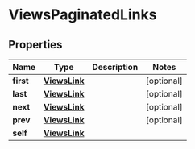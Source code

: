 

# ViewsPaginatedLinks


## Properties

| Name | Type | Description | Notes |
|------------ | ------------- | ------------- | -------------|
|**first** | [**ViewsLink**](ViewsLink.md) |  |  [optional] |
|**last** | [**ViewsLink**](ViewsLink.md) |  |  [optional] |
|**next** | [**ViewsLink**](ViewsLink.md) |  |  [optional] |
|**prev** | [**ViewsLink**](ViewsLink.md) |  |  [optional] |
|**self** | [**ViewsLink**](ViewsLink.md) |  |  |



